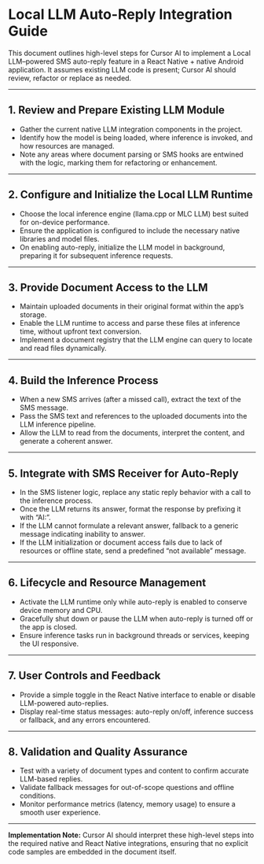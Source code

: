 # Local LLM Auto-Reply Integration Guide

This document outlines high-level steps for Cursor AI to implement a Local LLM–powered SMS auto-reply feature in a React Native + native Android application.
It assumes existing LLM code is present; Cursor AI should review, refactor or replace as needed.

---

## 1. Review and Prepare Existing LLM Module

- Gather the current native LLM integration components in the project.
- Identify how the model is being loaded, where inference is invoked, and how resources are managed.
- Note any areas where document parsing or SMS hooks are entwined with the logic, marking them for refactoring or enhancement.

---

## 2. Configure and Initialize the Local LLM Runtime

- Choose the local inference engine (llama.cpp or MLC LLM) best suited for on-device performance.
- Ensure the application is configured to include the necessary native libraries and model files.
- On enabling auto-reply, initialize the LLM model in background, preparing it for subsequent inference requests.

---

## 3. Provide Document Access to the LLM

- Maintain uploaded documents in their original format within the app’s storage.
- Enable the LLM runtime to access and parse these files at inference time, without upfront text conversion.
- Implement a document registry that the LLM engine can query to locate and read files dynamically.

---

## 4. Build the Inference Process

- When a new SMS arrives (after a missed call), extract the text of the SMS message.
- Pass the SMS text and references to the uploaded documents into the LLM inference pipeline.
- Allow the LLM to read from the documents, interpret the content, and generate a coherent answer.

---

## 5. Integrate with SMS Receiver for Auto-Reply

- In the SMS listener logic, replace any static reply behavior with a call to the inference process.
- Once the LLM returns its answer, format the response by prefixing it with “AI:”.
- If the LLM cannot formulate a relevant answer, fallback to a generic message indicating inability to answer.
- If the LLM initialization or document access fails due to lack of resources or offline state, send a predefined “not available” message.

---

## 6. Lifecycle and Resource Management

- Activate the LLM runtime only while auto-reply is enabled to conserve device memory and CPU.
- Gracefully shut down or pause the LLM when auto-reply is turned off or the app is closed.
- Ensure inference tasks run in background threads or services, keeping the UI responsive.

---

## 7. User Controls and Feedback

- Provide a simple toggle in the React Native interface to enable or disable LLM-powered auto-replies.
- Display real-time status messages: auto-reply on/off, inference success or fallback, and any errors encountered.

---

## 8. Validation and Quality Assurance

- Test with a variety of document types and content to confirm accurate LLM-based replies.
- Validate fallback messages for out-of-scope questions and offline conditions.
- Monitor performance metrics (latency, memory usage) to ensure a smooth user experience.

---

**Implementation Note:**
Cursor AI should interpret these high-level steps into the required native and React Native integrations, ensuring that no explicit code samples are embedded in the document itself.
